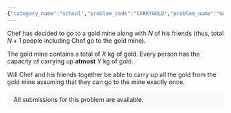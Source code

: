 ```yaml
---
{"category_name":"school","problem_code":"CARRYGOLD","problem_name":"Gold Mining","problemComponents":{"constraints":"- $1 \\leq T \\leq 1000$\n- $1 \\leq N,X,Y \\leq 1000$","constraintsState":true,"subtasks":"","subtasksState":false,"inputFormat":"- First line will contain $T$, number of testcases. Then the testcases follow.\n- Each testcase contains of a single line of input, three integers $N, X, Y$.\n","inputFormatState":true,"outputFormat":"For each testcase, output `\u0022YES\u0022` if you and your friends can carry all the gold, otherwise output `\u0022NO\u0022`.\n\nYou may print each character of the string in uppercase or lowercase (for example, the strings \u0022yEs\u0022, \u0022yes\u0022, \u0022Yes\u0022 and \u0022YES\u0022 will all be treated as identical).","outputFormatState":true,"sampleTestCases":{"0":{"id":1,"input":"3\n2 10 3\n2 10 4\n1 5 10\n","output":"NO\nYES\nYES\n","explanation":"**Test Case $1$:** You along with your friends can only carry a maximum of $9 (3 \\times 3) $ kg of gold.\n\n**Test Case $2$:** It is possible to carry all the gold from the mine. You can carry $4$ kg of gold and your both friends carry $3$ kg of gold each, thus carrying the whole $10$ kg of gold.\n","isDeleted":false}}},"video_editorial_url":"https://youtu.be/R5Zt3aGZrzc","languages_supported":{"0":"CPP14","1":"C","2":"JAVA","3":"PYTH 3.6","4":"CPP17","5":"PYTH","6":"PYP3","7":"CS2","8":"ADA","9":"PYPY","10":"TEXT","11":"PAS fpc","12":"NODEJS","13":"RUBY","14":"PHP","15":"GO","16":"HASK","17":"TCL","18":"PERL","19":"SCALA","20":"LUA","21":"kotlin","22":"BASH","23":"JS","24":"LISP sbcl","25":"rust","26":"PAS gpc","27":"BF","28":"CLOJ","29":"R","30":"D","31":"CAML","32":"FORT","33":"ASM","34":"swift","35":"FS","36":"WSPC","37":"LISP clisp","38":"SQL","39":"SCM guile","40":"PERL6","41":"ERL","42":"CLPS","43":"ICK","44":"NICE","45":"PRLG","46":"ICON","47":"COB","48":"SCM chicken","49":"PIKE","50":"SCM qobi","51":"ST","52":"SQLQ","53":"NEM"},"max_timelimit":0.5,"source_sizelimit":50000,"problem_author":"utkarsh_adm","problem_tester":"","date_added":"10-10-2021","tags":{"0":"cakewalk","1":"start15","2":"utkarsh_adm"},"problem_difficulty_level":"Unavailable","best_tag":"","editorial_url":"https://discuss.codechef.com/problems/CARRYGOLD","time":{"view_start_date":1634060704,"submit_start_date":1634060704,"visible_start_date":1634060704,"end_date":1735669800},"is_direct_submittable":false,"problemDiscussURL":"https://discuss.codechef.com/search?q=CARRYGOLD","is_proctored":false,"visitedContests":{},"layout":"problem"}
---
```

Chef has decided to go to a gold mine along with $N$ of his friends (thus, total $N+1$ people including Chef go to the gold mine).

The gold mine contains a total of $X$ kg of gold. Every person has the capacity of carrying up $\textbf{atmost}$ $Y$ kg of gold.

Will Chef and his friends together be able to carry up all the gold from the gold mine assuming that they can go to the mine exactly once.
<aside style='background: #f8f8f8;padding: 10px 15px;'><div>All submissions for this problem are available.</div></aside>